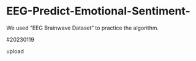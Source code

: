 # EEG-Predict-Emotional-Sentiment-
We used ”EEG Brainwave Dataset“ to practice the algorithm. 


#20230119

upload 
